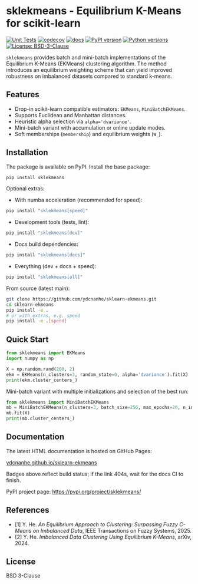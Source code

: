 sklekmeans - Equilibrium K-Means for scikit-learn
=================================================

[![Unit Tests](https://github.com/ydcnanhe/sklearn-ekmeans/actions/workflows/python-app.yml/badge.svg)](https://github.com/ydcnanhe/sklearn-ekmeans/actions/workflows/python-app.yml)
[![codecov](https://codecov.io/gh/ydcnanhe/sklearn-ekmeans/graph/badge.svg)](https://codecov.io/gh/ydcnanhe/sklearn-ekmeans)
[![docs](https://img.shields.io/badge/docs-gh--pages-blue)](https://ydcnanhe.github.io/sklearn-ekmeans)
[![PyPI version](https://img.shields.io/pypi/v/sklekmeans.svg)](https://pypi.org/project/sklekmeans/)
[![Python versions](https://img.shields.io/pypi/pyversions/sklekmeans.svg)](https://pypi.org/project/sklekmeans/)
[![License: BSD-3-Clause](https://img.shields.io/badge/License-BSD%203--Clause-blue.svg)](LICENSE)

`sklekmeans` provides batch and mini-batch implementations of the
Equilibrium K-Means (EKMeans) clustering algorithm. The method introduces
an equilibrium weighting scheme that can yield improved robustness on
imbalanced datasets compared to standard k-means.

Features
--------
* Drop-in scikit-learn compatible estimators: `EKMeans`, `MiniBatchEKMeans`.
* Supports Euclidean and Manhattan distances.
* Heuristic alpha selection via `alpha='dvariance'`.
* Mini-batch variant with accumulation or online update modes.
* Soft memberships (`membership`) and equilibrium weights (`W_`).

Installation
------------
The package is available on PyPI. Install the base package:

```bash
pip install sklekmeans
```

Optional extras:

- With numba acceleration (recommended for speed):

```bash
pip install "sklekmeans[speed]"
```

- Development tools (tests, lint):

```bash
pip install "sklekmeans[dev]"
```

- Docs build dependencies:

```bash
pip install "sklekmeans[docs]"
```

- Everything (dev + docs + speed):

```bash
pip install "sklekmeans[all]"
```

From source (latest main):

```bash
git clone https://github.com/ydcnanhe/sklearn-ekmeans.git
cd sklearn-ekmeans
pip install -e .
# or with extras, e.g. speed
pip install -e .[speed]
```

Quick Start
-----------
```python
from sklekmeans import EKMeans
import numpy as np

X = np.random.rand(200, 2)
ekm = EKMeans(n_clusters=3, random_state=0, alpha='dvariance').fit(X)
print(ekm.cluster_centers_)
```

Mini-batch variant with multiple initializations and selection of the best run:

```python
from sklekmeans import MiniBatchEKMeans
mb = MiniBatchEKMeans(n_clusters=3, batch_size=256, max_epochs=20, n_init=5, random_state=0)
mb.fit(X)
print(mb.cluster_centers_)
```

Documentation
-------------
The latest HTML documentation is hosted on GitHub Pages:

[ydcnanhe.github.io/sklearn-ekmeans](https://ydcnanhe.github.io/sklearn-ekmeans)

Badges above reflect build status; if the link 404s, wait for the docs CI to finish.

PyPI project page: https://pypi.org/project/sklekmeans/

References
----------
- [1] Y. He. *An Equilibrium Approach to Clustering: Surpassing Fuzzy C-Means on Imbalanced Data*, IEEE Transactions on Fuzzy Systems, 2025.
- [2] Y. He. *Imbalanced Data Clustering Using Equilibrium K-Means*, arXiv, 2024.

License
-------
BSD 3-Clause

